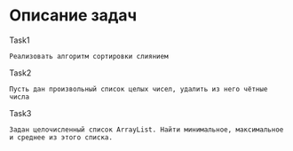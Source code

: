 # Описание задач


Task1

    Реализовать алгоритм сортировки слиянием

Task2

    Пусть дан произвольный список целых чисел, удалить из него чётные числа

Task3

    Задан целочисленный список ArrayList. Найти минимальное, максимальное и среднее из этого списка.